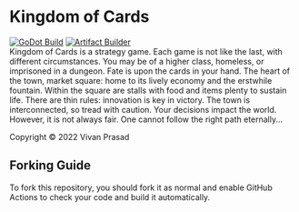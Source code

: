 # Kingdom of Cards
[![GoDot Build](https://github.com/PossiblePanda/koc/actions/workflows/build.yml/badge.svg)](https://github.com/PossiblePanda/koc/actions/workflows/build.yml) [![Artifact Builder](https://github.com/PossiblePanda/koc/actions/workflows/artifact-builder.yml/badge.svg)](https://github.com/PossiblePanda/koc/actions/workflows/artifact-builder.yml)<br>
Kingdom of Cards is a strategy game. Each game is not like the last, with different circumstances. You may be of a higher class, homeless, or imprisoned in a dungeon. 
Fate is upon the cards in your hand. The heart of the town, market square: home to its lively economy and the erstwhile fountain. 
Within the square are stalls with food and items plenty to sustain life. There are thin rules: innovation is key in victory. 
The town is interconnected, so tread with caution. Your decisions impact the world. However, it is not always fair. One cannot follow the right path eternally...

Copyright © 2022 Vivan Prasad

## Forking Guide
To fork this repository, you should fork it as normal and enable GitHub Actions to check your code and build it automatically.
